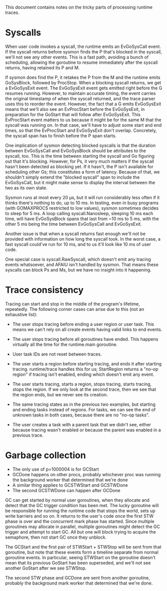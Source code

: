 This document contains notes on the tricky parts of processing runtime traces.

# Syscalls

When user code invokes a syscall, the runtime emits an EvGoSysCall event. If the syscall returns before sysmon finds
the P that's blocked in the syscall, we'll not see any other events. This is a fast path, avoiding a bunch of
scheduling, allowing the goroutine to resume immediately after the syscall returns, having retained its P and M.

If sysmon does find the P, it retakes the P from the M and the runtime emits GoSysBlock, followed by ProcStop. When a
blocking syscall returns, we get a EvGoSysExit event. The EvGoSysExit event gets emitted right before the G resumes
running. However, to maintain accurate timing, the event carries the original timestamp of when the syscall returned,
and the trace parser uses this to reorder the event. However, the fact that a G emits EvGoSysExit means that we'll
also see an EvProcStart before the EvGoSysExit, in preparation for the GoStart that will follow after EvGoSysExit.
This EvProcStart event matters to us because it might be for the same M that the syscall was running on. In that
case, we'll have to adjust some start and end times, so that the EvProcStart and EvGoSysExit don't overlap.
Concretely, the syscall span has to finish before the P span starts.

One implication of sysmon detecting blocked syscalls is that the duration between EvGoSysCall and EvGoSysBlock should
be attributes to the syscall, too. This is the time between starting the syscall and Go figuring out that it's
blocking. However, for Ps, it very much matters if the syscall hasn't been detected as blocking yet. If it hasn't,
the P isn't available for scheduling other Gs; this constitutes a form of latency. Because of that, we shouldn't
simply extend the "blocked syscall" span to include the EvGoSysCall, but it might make sense to display the interval
between the two as its own state.

Sysmon runs at most every 20 μs, but it will run considerably less often if it thinks there's nothing to do, up to 10
ms. In testing, even in busy programs (with GOMAXPROCS restricted to low values), sysmon sometimes decides to sleep
for 5 ms. A loop calling syscall.Nanosleep, sleeping 10 ms each time, will have EvGoSysBlock spans that last from ~10
ms to 5 ms, with the other 5 ms being the time between EvGoSysCall and EvGoSysExit.

Another issue is that when a syscall returns fast enough we'll not be provided with information on how long the
syscall took. In the worst case, a fast syscall could've run for 10 ms, and to us it'll look like 10 ms of user code.

One special case is syscall.RawSyscall, which doesn't emit any tracing events whatsoever, and AFAIU isn't handled by
sysmon. That means these syscalls can block Ps and Ms, but we have no insight into it happening.

# Trace consistency

Tracing can start and stop in the middle of the program's lifetime, repeatedly. The following corner cases can arise
due to this (not an exhaustive list):

- The user stops tracing before ending a user region or user task. This means we can't rely on all create events
  having valid links to end events.

- The user stops tracing before all goroutines have ended. This happens virtually all the time for the runtime.main
  goroutine.

- User task IDs are not reset between traces.

- The user starts a region before starting tracing, and ends it after starting tracing. runtime/trace handles this
  for us; StartRegion returns a "no-op region" if tracing isn't enabled, ending which doesn't emit any event.

- The user starts tracing, starts a region, stops tracing, starts tracing, stops the region. If we only look at the
  second trace, then we see that the region ends, but we never see its creation.

- The same tracing states as in the previous two examples, but starting and ending tasks instead of regions. For
  tasks, we can see the end of unknown tasks in both cases, because there are no "no-op tasks".

- The user creates a task with a parent task that we didn't see, either because tracing wasn't enabled or because the
  parent was enabled in a previous trace.

# Garbage collection

- The only use of p=1000004 is for GCStart
- GCDone happens on other procs, probably whichever proc was running the background worker that determined that we're done
- A similar thing applies to GCSTWStart and GCSTWDone
- The second GCSTWDone can happen after GCDone

GC can get started by normal user goroutines, when they allocate and detect that the GC trigger condition has been
met. The lucky goroutine will be responsible for running the runtime code that stops the world, sets up write
barriers and so on. It returns to the user's code once the first STW phase is over and the concurrent mark phase has
started. Since multiple goroutines may allocate in parallel, multiple goroutines might detect the GC trigger and
attempt to start GC. All but one will block trying to acquire the semaphore, then not start GC once they unblock.

The GCStart and the first pair of STWStart + STWStop will be sent from that goroutine, but note that these events
form a timeline separate from normal goroutine events. In particular, seeing STWStart on the goroutine doesn't mean
that its previous GoStart has been superseded, and we'll not see another GoStart after we see STWStop.

The second STW phase and GCDone are sent from another goroutine, probably the background mark worker that determined
that we're done.
